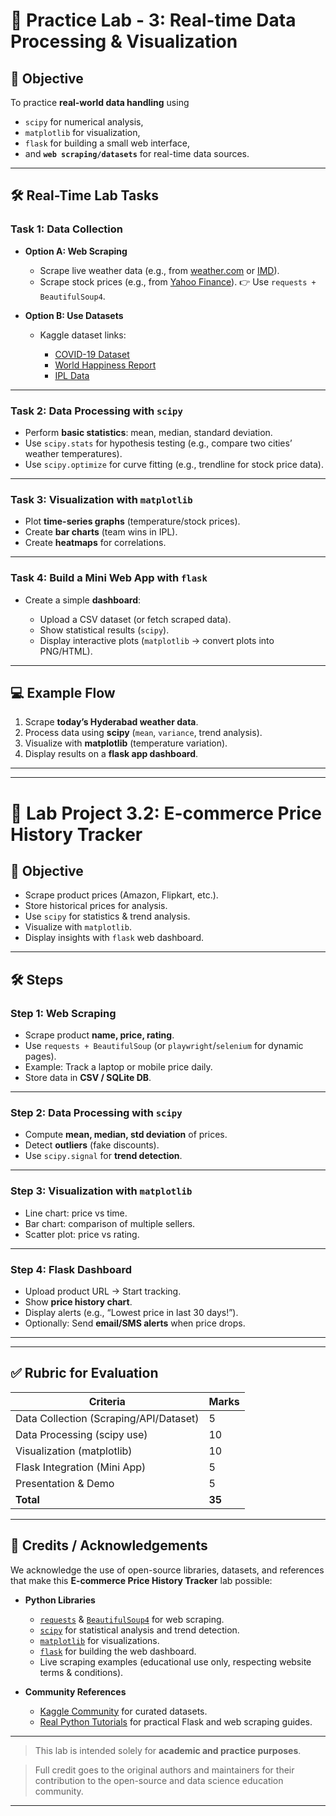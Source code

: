 # 🔬 **Practice Lab - 3: Real-time Data Processing & Visualization**

## 🎯 **Objective**

To practice **real-world data handling** using

* `scipy` for numerical analysis,
* `matplotlib` for visualization,
* `flask` for building a small web interface,
* and **`web scraping/datasets`** for real-time data sources.

---

## 🛠️ **Real-Time Lab Tasks**

### Task 1: Data Collection

* **Option A: Web Scraping**

  * Scrape live weather data (e.g., from [weather.com](https://weather.com) or [IMD](https://mausam.imd.gov.in/)).
  * Scrape stock prices (e.g., from [Yahoo Finance](https://finance.yahoo.com/)).
    👉 Use `requests + BeautifulSoup4`.

* **Option B: Use Datasets**

  * Kaggle dataset links:

    * [COVID-19 Dataset](https://www.kaggle.com/datasets/imdevskp/corona-virus-report)
    * [World Happiness Report](https://www.kaggle.com/datasets/unsdsn/world-happiness)
    * [IPL Data](https://www.kaggle.com/datasets/manasgarg/ipl)

---

### Task 2: Data Processing with `scipy`

* Perform **basic statistics**: mean, median, standard deviation.
* Use `scipy.stats` for hypothesis testing (e.g., compare two cities’ weather temperatures).
* Use `scipy.optimize` for curve fitting (e.g., trendline for stock price data).

---

### Task 3: Visualization with `matplotlib`

* Plot **time-series graphs** (temperature/stock prices).
* Create **bar charts** (team wins in IPL).
* Create **heatmaps** for correlations.

---

### Task 4: Build a Mini Web App with `flask`

* Create a simple **dashboard**:

  * Upload a CSV dataset (or fetch scraped data).
  * Show statistical results (`scipy`).
  * Display interactive plots (`matplotlib` → convert plots into PNG/HTML).

---
## 💻 **Example Flow**

1. Scrape **today’s Hyderabad weather data**.
2. Process data using **scipy** (`mean`, `variance`, trend analysis).
3. Visualize with **matplotlib** (temperature variation).
4. Display results on a **flask app dashboard**.

---
---

# 🛒 **Lab Project 3.2: E-commerce Price History Tracker**

## 🎯 **Objective**

* Scrape product prices (Amazon, Flipkart, etc.).
* Store historical prices for analysis.
* Use `scipy` for statistics & trend analysis.
* Visualize with `matplotlib`.
* Display insights with `flask` web dashboard.

---

## 🛠️ **Steps**

### Step 1: Web Scraping

* Scrape product **name, price, rating**.
* Use `requests + BeautifulSoup` (or `playwright`/`selenium` for dynamic pages).
* Example: Track a laptop or mobile price daily.
* Store data in **CSV / SQLite DB**.

---

### Step 2: Data Processing with `scipy`

* Compute **mean, median, std deviation** of prices.
* Detect **outliers** (fake discounts).
* Use `scipy.signal` for **trend detection**.

---

### Step 3: Visualization with `matplotlib`

* Line chart: price vs time.
* Bar chart: comparison of multiple sellers.
* Scatter plot: price vs rating.

---

### Step 4: Flask Dashboard

* Upload product URL → Start tracking.
* Show **price history chart**.
* Display alerts (e.g., “Lowest price in last 30 days!”).
* Optionally: Send **email/SMS alerts** when price drops.

---
---

## ✅ **Rubric for Evaluation**

| Criteria                               | Marks  |
| -------------------------------------- | ------ |
| Data Collection (Scraping/API/Dataset) | 5      |
| Data Processing (scipy use)            | 10     |
| Visualization (matplotlib)             | 10     |
| Flask Integration (Mini App)           | 5      |
| Presentation & Demo                    | 5      |
| **Total**                              | **35** |

---

## 🙏 **Credits / Acknowledgements**

We acknowledge the use of open-source libraries, datasets, and references that make this **E-commerce Price History Tracker** lab possible:

* **Python Libraries**

  * [`requests`](https://docs.python-requests.org/en/latest/) & [`BeautifulSoup4`](https://www.crummy.com/software/BeautifulSoup/) for web scraping.
  * [`scipy`](https://scipy.org/) for statistical analysis and trend detection.
  * [`matplotlib`](https://matplotlib.org/) for visualizations.
  * [`flask`](https://flask.palletsprojects.com/) for building the web dashboard.
  * Live scraping examples (educational use only, respecting website terms & conditions).

* **Community References**

  * [Kaggle Community](https://www.kaggle.com/) for curated datasets.
  * [Real Python Tutorials](https://realpython.com/) for practical Flask and web scraping guides.

---

> This lab is intended solely for **academic and practice purposes**.

> Full credit goes to the original authors and maintainers for their contribution to the open-source and data science education community.

---
